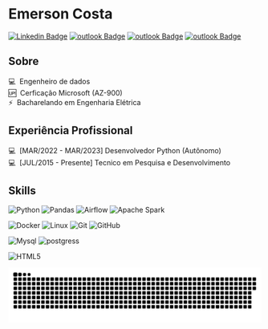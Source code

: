 # Emerson Costa

[![Linkedin Badge](https://img.shields.io/badge/LinkedIn-Emerson_Costa-blue?style=flat-square&logo=Linkedin&logoColor=white&link=https://www.linkedin.com/in/emersonmcostaa/)](https://www.linkedin.com/in/emersonmcostaa/)
[![outlook Badge](https://img.shields.io/badge/-emersonmonteiro.costa@gmail.com-c14438?style=flat-square&logo=Gmail&logoColor=white&link=mailto:emersonmonteiro.costa@gmail.com)](mailto:emersonmonteiro.costa@gmail.com) 
[![outlook Badge](https://img.shields.io/badge/emersonmonteiro.costa@outlook.com-0078D4?style=flat-square&logo=microsoft-outlook&logoColor=white&link=mailto:emersonmonteiro.costa@outlook.com)](mailto:emersonmonteiro.costa@outlook.com)
[![outlook Badge](https://img.shields.io/badge/WhatsApp-25D366?style=flat-square&logo=whatsapp&logoColor=white)](https://api.whatsapp.com/send/?phone=5585984203725&text&type=phone_number&app_absent=0)



## Sobre

💻 &nbsp;Engenheiro de dados  
🆙 &nbsp;Cerficação Microsoft (AZ-900)  
⚡ &nbsp;Bacharelando em Engenharia Elétrica    
 

## Experiência Profissional

💻 &nbsp;[MAR/2022 - MAR/2023] Desenvolvedor Python (Autônomo)  
💻 &nbsp;[JUL/2015 - Presente] Tecnico em Pesquisa e Desenvolvimento  
 
 ## Skills  
 
![Python](https://img.shields.io/badge/Python-FFD43B?style=for-the-badge&logo=python&logoColor=blue)
![Pandas](https://img.shields.io/badge/Pandas-2C2D72?style=for-the-badge&logo=pandas&logoColor=white)
![Airflow](https://img.shields.io/badge/Airflow-017CEE?style=for-the-badge&logo=Apache%20Airflow&logoColor=white)
![Apache Spark](https://img.shields.io/badge/Apache_Spark-FFFFFF?style=for-the-badge&logo=apachespark&logoColor=#E35A16)  


![Docker](https://img.shields.io/badge/Docker-2CA5E0?style=for-the-badge&logo=docker&logoColor=white)
![Linux](https://img.shields.io/badge/Linux-FCC624?style=for-the-badge&logo=linux&logoColor=black)
![Git](https://img.shields.io/badge/GIT-E44C30?style=for-the-badge&logo=git&logoColor=white)
![GitHub](https://img.shields.io/badge/GitHub-100000?style=for-the-badge&logo=github&logoColor=white)  


![Mysql](https://img.shields.io/badge/MySQL-005C84?style=for-the-badge&logo=mysql&logoColor=white)
![postgress](https://img.shields.io/badge/PostgreSQL-316192?style=for-the-badge&logo=postgresql&logoColor=white)  



![HTML5](https://img.shields.io/badge/HTML5-E34F26?style=for-the-badge&logo=html5&logoColor=white)



  ![Snake animation](https://github.com/emersonmcostaa/emersonmcostaa/blob/output/github-contribution-grid-snake.svg)
